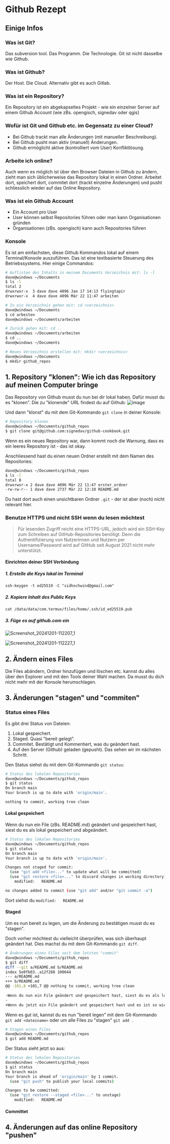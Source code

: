 # Github Rezept

## Einige Infos
### Was ist Git?
Das subversion tool. Das Programm. Die Technologie. Git ist nicht dasselbe wie Github.
### Was ist Github?
Der Host. Die Cloud. Alternativ gibt es auch Gitlab.
### Was ist ein Repository?
Ein Repository ist ein abgekapseltes Projekt - wie ein einzelner Server auf einem Github Account (wie zBs. opengisch, signedav oder qgis)
### Wofür ist Git und Github etc. im Gegensatz zu einer Cloud?
- Bei Github trackt man alle Änderungen (mit manueller Beschreibung).
- Bei Github pusht man aktiv (manuell) Änderungen.
- Github ermöglicht aktive (kontrolliert vom User) Konfliktlösung.
### Arbeite ich online?
Auch wenn es möglich ist über den Browser Dateien in Github zu ändern, zieht man sich üblicherweise das Repository lokal in einen Ordner. Arbeitet dort, speichert dort, commitet dort (trackt einzelne Änderungen) und pusht schliesslich wieder auf das Online Repository.
### Was ist ein Github Account 
- Ein Account pro User
- User können selbst Repositories führen oder man kann Organisationen gründen
- Organisationen (zBs. opengisch) kann auch Repositories führen
### Konsole 
Es ist am einfachsten, diese Github Kommandos lokal auf einem Terminal/Konsole auszuführen. Das ist eine textbasierte Steuerung des Betriebssystems. Hier einige Commandos:

```bash
# Auflisten des Inhalts in meinem Documents Verzeichnis mit: ls -l
dave@windows ~/Documents
$ ls -l
total 2
drwxrwxr-x  3 dave dave 4096 Jan 17 14:13 flyingtapir
drwxrwxr-x  4 dave dave 4096 Mär 22 11:47 arbeiten

# In ein Verzeichnis gehen mit: cd <verzeichnis>
dave@windows ~/Documents
$ cd arbeiten
dave@windows ~/Documents/arbeiten

# Zurück gehen mit: cd ..
dave@windows ~/Documents/arbeiten
$ cd ..
dave@windows ~/Documents

# Neues Verzeichnis erstellen mit: mkdir <verzeichnis>
dave@windows ~/Documents
$ mkdir github_repos
```

## 1. Repository "klonen": Wie ich das Repository auf meinen Computer bringe

Das Repository von Github musst du nun bei dir lokal haben. Dafür musst du es "klonen". Die zu "klonende" URL findest du auf Github:
![image](https://user-images.githubusercontent.com/28384354/226886694-632c1fb5-c307-4bd6-a2e0-c729f93cb413.png)


Und dann "klonst" du mit dem Git-Kommando `git clone` in deiner Konsole:

```bash
# Repository klonen
dave@windows ~/Documents/github_repos
$ git clone git@github.com:signedav/github-cookbook.git
```

Wenn es ein neues Repository war, dann kommt noch die Warnung, dass es ein leeres Repository ist - das ist okay.

Anschliessend hast du einen neuen Ordner erstellt mit dem Namen des Repositories:
```bash
dave@windows ~/Documents/github_repos
$ ls -l
total 8
drwxrwxr-x 2 dave dave 4096 Mär 22 11:47 erster_ordner
-rw-rw-r-- 1 dave dave 2737 Mär 22 12:10 README.md
```

Du hast dort auch einen unsichtbaren Ordner `.git` - der ist aber (noch) nicht relevant hier.

### Benutze HTTPS und nicht SSH wenn du lesen möchtest

> Für lesenden Zugriff reicht eine HTTPS-URL, jedoch wird ein SSH-Key zum Schreiben auf GitHub-Repositories benötigt. Denn die Authentifizierung von Nutzerinnen und Nutzern per Username/Password wird auf GitHub seit August 2021 nicht mehr unterstützt.

#### Einrichten deiner SSH Verbindung

##### 1. Erstelle die Keys lokal im Terminal
```
ssh-keygen -t ed25519 -C "sidhochwind@gmail.com"
```

##### 2. Kopiere Inhalt des Public Keys
```
cat /data/data/com.termux/files/home/.ssh/id_ed25519.pub
```

##### 3. Füge es auf github.com ein

![Screenshot_20241201-112207_1](https://github.com/user-attachments/assets/577e0d1f-6515-4f5c-8a9a-a4edf1e0c748)

![Screenshot_20241201-112227_1](https://github.com/user-attachments/assets/43fa96b9-2e24-401e-acff-8f36723f1746)

## 2. Ändern eines Files

Die Files abändern, Ordner hinzufügen und löschen etc. kannst du alles über den Explorer und mit den Tools deiner Wahl machen. Da musst du dich nicht mehr mit der Konsole herumschlagen.

## 3. Änderungen "stagen" und "commiten"

### Status eines Files

Es gibt drei Status von Dateien:
1. Lokal gespeichert.
2. Staged. Quasi "bereit gelegt".
3. Commitet. Bestätigt und Kommentiert, was du geändert hast.
4. Auf den Server (Github) geladen (gepusht). Das sehen wir im nächsten Schritt.

Den Status siehst du mit dem Git-Kommando `git status`:
```bash
# Status des lokalen Repositories
dave@windows ~/Documents/github_repos
$ git status
On branch main
Your branch is up to date with 'origin/main'.

nothing to commit, working tree clean
```

#### Lokal gespeichert
Wenn du nun ein File (zBs. README.md) geändert und gespeichert hast, siest du es als lokal gespeichert und abgeändert.
```bash
# Status des lokalen Repositories
dave@windows ~/Documents/github_repos
$ git status
On branch main
Your branch is up to date with 'origin/main'.

Changes not staged for commit:
  (use "git add <file>..." to update what will be committed)
  (use "git restore <file>..." to discard changes in working directory)
	modified:   README.md

no changes added to commit (use "git add" and/or "git commit -a")
```
Dort siehst du `modified:   README.md`

#### Staged
Um es nun bereit zu legen, um die Änderung zu bestätigen musst du es "stagen". 

Doch vorher möchtest du vielleicht überprüfen, was sich überhaupt geändert hat. Dies machst du mit dem Git-Kommando `git diff`.
```bash
# Änderungen eines Files seit dem letzten "commit"
dave@windows ~/Documents/github_repos
$ git diff
diff --git a/README.md b/README.md
index 5e0fb03..a12f268 100644
--- a/README.md
+++ b/README.md
@@ -101,8 +101,7 @@ nothing to commit, working tree clean
 
-Wenn du nun ein File geändert und gespeichert hast, siest du es als lokal gespeichert und abgeändert.
-
+Wenn du jetzt ein File geändert und gespeichert hast und es ist so wie du es möchtest.
```

Wenn es gut ist, kannst du es nun "bereit legen" mit dem Git-Kommando `git add <dateiname>` oder um alle Files zu "stagen" `git add .`

```bash
# Stagen eines Files
dave@windows ~/Documents/github_repos
$ git add README.md
```

Der Status sieht jetzt so aus:

```bash
# Status des lokalen Repositories
dave@windows ~/Documents/github_repos
$ git status
On branch main
Your branch is ahead of 'origin/main' by 1 commit.
  (use "git push" to publish your local commits)

Changes to be committed:
  (use "git restore --staged <file>..." to unstage)
	modified:   README.md
```

#### Committet

## 4. Änderungen auf das online Repository "pushen"
